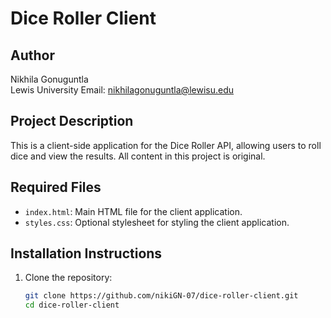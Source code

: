 # Dice Roller Client

## Author
Nikhila Gonuguntla  
Lewis University Email: [nikhilagonuguntla@lewisu.edu](mailto:nikhilagonuguntla@lewisu.edu)

## Project Description
This is a client-side application for the Dice Roller API, allowing users to roll dice and view the results. All content in this project is original.

## Required Files
- `index.html`: Main HTML file for the client application.
- `styles.css`: Optional stylesheet for styling the client application.

## Installation Instructions
1. Clone the repository:
   ```bash
   git clone https://github.com/nikiGN-07/dice-roller-client.git
   cd dice-roller-client

